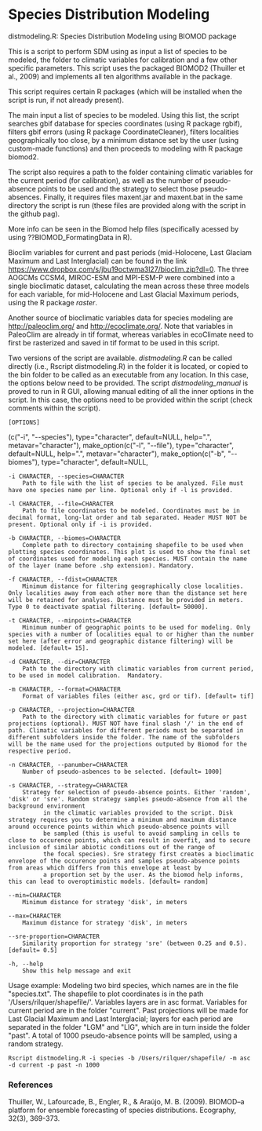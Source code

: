 # Species Distribution Modeling

distmodeling.R: Species Distribution Modeling using BIOMOD package

This is a script to perform SDM using as input a list of species to be modeled, the folder to climatic variables for calibration and a few other specific parameters. This script uses the packaged BIOMOD2 (Thuiller et al., 2009) and implements all ten algorithms available in the package.

This script requires certain R packages (which will be installed when the script is run, if not already present).

The main input a list of species to be modeled. Using this list, the script searches gbif database for species coordinates (using
R package rgbif), filters gbif errors (using R package CoordinateCleaner), filters localities geographically too close, by
a minimum distance set by the user (using custom-made functions) and then proceeds to modeling with R package biomod2.

The script also requires a path to the folder containing climatic variables for the current period (for calibration), as well as the number of pseudo-absence points to be used and the strategy to select those pseudo-absences. Finally, it requires files maxent.jar and maxent.bat in the same directory the script is run (these files are provided along with the script in the github pag).

More info can be seen in the Biomod help files (specifically acessed by using ??BIOMOD_FormatingData in R).

Bioclim variables for current and past periods (mid-Holocene, Last Glaciam Maximum and Last Interglacial) can be found in the link https://www.dropbox.com/s/jbu19octwma3l27/bioclim.zip?dl=0. The three AOGCMs CCSM4, MIROC-ESM and MPI-ESM-P were combined into a single bioclimatic dataset, calculating the mean across these three models for each variable, for mid-Holocene and Last Glacial Maximum periods, using the R package _raster_.

Another source of bioclimatic variables data for species modeling are http://paleoclim.org/ and http://ecoclimate.org/. Note that variables in PaleoClim are already in tif format, whereas variables in ecoClimate need to first be rasterized and saved in tif format to be used in this script.

Two versions of the script are available. _distmodeling.R_ can be called directly (i.e., Rscript distmodeling.R) in the folder it is located, or copied to the bin folder to be called as an executable from any location. In this case, the options below need to be provided. The script _distmodeling\_manual_ is proved to run in R GUI, allowing manual editing of all the inner options in the script. In this case, the options need to be provided within the script (check comments within the script).

	[OPTIONS]
(c("-i", "--species"), type="character", default=NULL,
              help=".", metavar="character"),
  make_option(c("-l", "--file"), type="character", default=NULL,
              help=".", metavar="character"),
  make_option(c("-b", "--biomes"), type="character", default=NULL,
  
  
	-i CHARACTER, --species=CHARACTER
		Path to file with the list of species to be analyzed. File must have one species name per line. Optional only if -l is provided.
		
	-l CHARACTER, --file=CHARACTER
		Path to file coordinates to be modeled. Coordinates must be in decimal format, long-lat order and tab separated. Header MUST NOT be present. Optional only if -i is provided.

	-b CHARACTER, --biomes=CHARACTER
		Complete path to directory containing shapefile to be used when plotting species coordinates. This plot is used to show the final set of coordinates used for modeling each species. MUST contain the name of the layer (name before .shp extension). Mandatory.

	-f CHARACTER, --fdist=CHARACTER
		Minimum distance for filtering geographically close localities. Only localities away from each other more than the distance set here will be retained for analyses. Distance must be provided in meters. Type 0 to deactivate spatial filtering. [default= 50000].

	-t CHARACTER, --minpoints=CHARACTER
		Minimum number of geographic points to be used for modeling. Only species with a number of localities equal to or higher than the number set here (after error and geographic distance filtering) will be modeled. [default= 15].

	-d CHARACTER, --dir=CHARACTER
		Path to the directory with climatic variables from current period, to be used in model calibration.  Mandatory.

	-m CHARACTER, --format=CHARACTER
		Format of variables files (either asc, grd or tif). [default= tif]

	-p CHARACTER, --projection=CHARACTER
		Path to the directory with climatic variables for future or past projections (optional). MUST NOT have final slash '/' in the end of path. Climatic variables for different periods must be separated in different subfolders inside the folder. The name of the subfolders will be the name used for the projections outputed by Biomod for the respective period.

	-n CHARACTER, --panumber=CHARACTER
		Number of pseudo-asbences to be selected. [default= 1000]

	-s CHARACTER, --strategy=CHARACTER
		Strategy for selection of pseudo-absence points. Either 'random', 'disk' or 'sre'. Random strategy samples pseudo-absence from all the background environment
              in the climatic variables provided to the script. Disk strategy requires you to determine a minimum and maximum distance around occurence points within which pseudo-absence points will
              be sampled (this is useful to avoid sampling in cells to close to occurence points, which can result in overfit, and to secure inclusion of similar abiotic conditions out of the range of
              the focal species). Sre strategy first creates a bioclimatic envelope of the occurence points and samples pseudo-absence points from areas which differs from this envelope at least by
              a proportion set by the user. As the biomod help informs, this can lead to overoptimistic models. [default= random]

	--min=CHARACTER
		Minimum distance for strategy 'disk', in meters

	--max=CHARACTER
		Maximum distance for strategy 'disk', in meters

	--sre-proportion=CHARACTER
		Similarity proportion for strategy 'sre' (between 0.25 and 0.5). [default= 0.5]

	-h, --help
		Show this help message and exit
		
Usage example:
Modeling two bird species, which names are in the file "species.txt". The shapefile to plot coordinates is in the path '/Users/rilquer/shapefile/'. Variables layers are in asc format. Variables for current period are in the folder "current". Past projections will be made for Last Glacial Maximum and Last Interglacial; layers for each period are separated in the folder "LGM" and "LIG", which are in turn inside the folder "past". A total of 1000 pseudo-absence points will be sampled, using a random strategy.

	Rscript distmodeling.R -i species -b /Users/rilquer/shapefile/ -m asc -d current -p past -n 1000

### References
Thuiller, W., Lafourcade, B., Engler, R., & Araújo, M. B. (2009). BIOMOD–a platform for ensemble forecasting of species distributions. Ecography, 32(3), 369-373.

